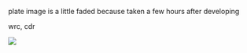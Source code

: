 plate image is a little faded because taken a few hours after developing

wrc, cdr

![](plateimage\_cropped.jpg)

